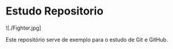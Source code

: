 # Estudo Repositorio

![./Fighter.jpg]

Este repositório serve de exemplo para o estudo de Git e GitHub.
